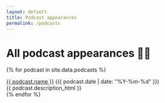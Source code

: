 ```yaml
---
layout: default
title: Podcast appearances
permalink: /podcasts
---
```


<div>
  <div class="post-heading">
    <h1 class="post-title">All podcast appearances 👨‍💻</h1>
  </div>

  {% for podcast in site.data.podcasts %}
  <div class="list-entry">
    <div><a target="_blank" rel="noopener" href="{{ podcast.url }}">{{ podcast.name }}</a> <span class="faded">({{ podcast.date | date: "%Y-%m-%d" }})</span></div>
    <div>{{ podcast.description_html }}</div>
  </div>
  {% endfor %}
</div>
